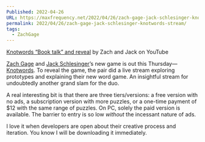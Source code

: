 ```yaml
---
Published: 2022-04-26
URL: https://maxfrequency.net/2022/04/26/zach-gage-jack-schlesinger-knotwords-stream/
permalink: 2022/04/26/zach-gage-jack-schlesinger-knotwords-stream/
tags:
  - ZachGage
---
```

[Knotwords “Book talk” and reveal](https://www.youtube.com/watch?v=OJIA8rwoHfA) by Zach and Jack on YouTube

[Zach Gage](https://twitter.com/helvetica) and [Jack Schlesinger](https://twitter.com/games_by_jack)’s new game is out this Thursday—[Knotwords](http://www.playknotwords.com/). To reveal the game, the pair did a live stream exploring prototypes and explaining their new word game. An insightful stream for undoubtedly another grand slam for the duo.

A real interesting bit is that there are three tiers/versions: a free version with no ads, a subscription version with more puzzles, or a one-time payment of $12 with the same range of puzzles. On PC, solely the paid version is available. The barrier to entry is so low *without* the incessant nature of ads.

I love it when developers are open about their creative process and iteration. You know I will be downloading it immediately.